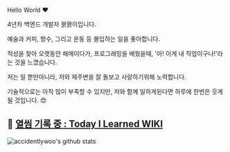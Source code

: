Hello World :heart:

4년차 백엔드 개발자 꽑꽑이입니다.

예술과 커피, 향수, 그리고 운동 등 몰입하는 일을 좋아합니다.

적성을 찾아 오랫동안 해메이다가, 프로그래밍을 배웠을때, '아! 이게 내 직업이구나!'라는 것을 느꼈습니다.

저는 일 뿐만아니라, 저와 제주변을 잘 돌보고 사랑하기위해 노력합니다.

기술적으로는 아직 많이 부족할 수 있지만, 저와 함께 일하게된다면 하루에 한번은 웃게될 것입니다. :heart_eyes:

## :green_book: [열씸 기록 중 : Today I Learned WIKI](https://github.com/accidentlywoo/TIL)


![accidentlywoo's github stats](https://github-readme-stats.vercel.app/api?username=accidentlywoo&show_icons=true&theme=merko)
